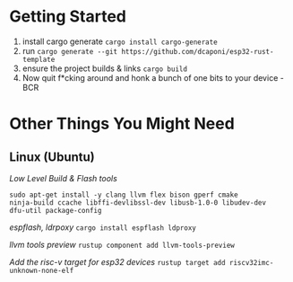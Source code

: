 # Getting Started

1. install cargo generate `cargo install cargo-generate`
2. run `cargo generate --git https://github.com/dcaponi/esp32-rust-template`
3. ensure the project builds & links `cargo build`
4. Now quit f*cking around and honk a bunch of one bits to your device -BCR

# Other Things You Might Need
## Linux (Ubuntu)

*Low Level Build & Flash tools* 
```
sudo apt-get install -y clang llvm flex bison gperf cmake
ninja-build ccache libffi-devlibssl-dev libusb-1.0-0 libudev-dev
dfu-util package-config
 ```

*espflash, ldrpoxy* `cargo install espflash ldproxy`

*llvm tools preview* `rustup component add llvm-tools-preview`

*Add the risc-v target for esp32 devices* `rustup target add riscv32imc-unknown-none-elf`
